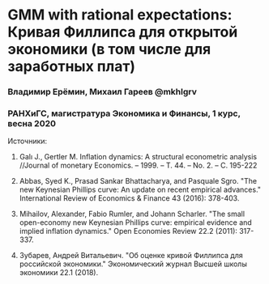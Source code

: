 # GMM with rational expectations: Кривая Филлипса для открытой экономики (в том числе для заработных плат)
### Владимир Ерёмин, Михаил Гареев @mkhlgrv
### РАНХиГС, магистратура Экономика и Финансы, 1 курс, весна 2020

Источники:

1. Galı J., Gertler M. Inflation dynamics: A structural econometric analysis //Journal of monetary Economics. – 1999. – Т. 44. – No. 2. – С. 195-222

2. Abbas, Syed K., Prasad Sankar Bhattacharya, and Pasquale Sgro. "The new Keynesian Phillips curve: An update on recent empirical advances." International Review of Economics & Finance 43 (2016): 378-403.

3. Mihailov, Alexander, Fabio Rumler, and Johann Scharler. "The small open-economy new Keynesian Phillips curve: empirical evidence and implied inflation dynamics." Open Economies Review 22.2 (2011): 317-337.

4. Зубарев, Андрей Витальевич. "Об оценке кривой Филлипса для российской экономики." Экономический журнал Высшей школы экономики 22.1 (2018).
